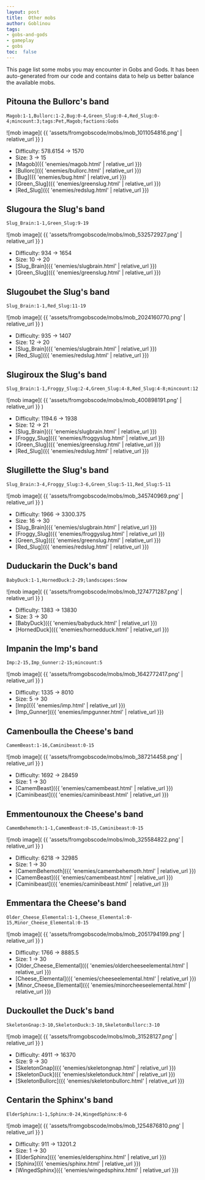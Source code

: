 ```yaml
---
layout: post
title:  Other mobs
author: Goblinou
tags:
- gobs-and-gods
- gameplay
- gobs
toc:  false
---
```




This page list some mobs you may encounter in Gobs and Gods. It has been auto-generated from our code and contains data to help us better balance the available mobs. 

## Pitouna the Bullorc's band
```
Magob:1-1,Bullorc:1-2,Bug:0-4,Green_Slug:0-4,Red_Slug:0-4;mincount:3;tags:Pet,Magob;factions:Gobs
```
![mob image]( {{ 'assets/fromgobscode/mobs/mob_1011054816.png' | relative_url }} )
- Difficulty: 578.6154 -> 1570
- Size: 3 -> 15
- [Magob]({{ 'enemies/magob.html' | relative_url }})
- [Bullorc]({{ 'enemies/bullorc.html' | relative_url }})
- [Bug]({{ 'enemies/bug.html' | relative_url }})
- [Green_Slug]({{ 'enemies/greenslug.html' | relative_url }})
- [Red_Slug]({{ 'enemies/redslug.html' | relative_url }})


## Slugoura the Slug's band
```
Slug_Brain:1-1,Green_Slug:9-19
```
![mob image]( {{ 'assets/fromgobscode/mobs/mob_532572927.png' | relative_url }} )
- Difficulty: 934 -> 1654
- Size: 10 -> 20
- [Slug_Brain]({{ 'enemies/slugbrain.html' | relative_url }})
- [Green_Slug]({{ 'enemies/greenslug.html' | relative_url }})


## Slugoubet the Slug's band
```
Slug_Brain:1-1,Red_Slug:11-19
```
![mob image]( {{ 'assets/fromgobscode/mobs/mob_2024160770.png' | relative_url }} )
- Difficulty: 935 -> 1407
- Size: 12 -> 20
- [Slug_Brain]({{ 'enemies/slugbrain.html' | relative_url }})
- [Red_Slug]({{ 'enemies/redslug.html' | relative_url }})


## Slugiroux the Slug's band
```
Slug_Brain:1-1,Froggy_Slug:2-4,Green_Slug:4-8,Red_Slug:4-8;mincount:12
```
![mob image]( {{ 'assets/fromgobscode/mobs/mob_400898191.png' | relative_url }} )
- Difficulty: 1194.6 -> 1938
- Size: 12 -> 21
- [Slug_Brain]({{ 'enemies/slugbrain.html' | relative_url }})
- [Froggy_Slug]({{ 'enemies/froggyslug.html' | relative_url }})
- [Green_Slug]({{ 'enemies/greenslug.html' | relative_url }})
- [Red_Slug]({{ 'enemies/redslug.html' | relative_url }})


## Slugillette the Slug's band
```
Slug_Brain:3-4,Froggy_Slug:3-6,Green_Slug:5-11,Red_Slug:5-11
```
![mob image]( {{ 'assets/fromgobscode/mobs/mob_345740969.png' | relative_url }} )
- Difficulty: 1966 -> 3300.375
- Size: 16 -> 30
- [Slug_Brain]({{ 'enemies/slugbrain.html' | relative_url }})
- [Froggy_Slug]({{ 'enemies/froggyslug.html' | relative_url }})
- [Green_Slug]({{ 'enemies/greenslug.html' | relative_url }})
- [Red_Slug]({{ 'enemies/redslug.html' | relative_url }})


## Duduckarin the Duck's band
```
BabyDuck:1-1,HornedDuck:2-29;landscapes:Snow
```
![mob image]( {{ 'assets/fromgobscode/mobs/mob_1274771287.png' | relative_url }} )
- Difficulty: 1383 -> 13830
- Size: 3 -> 30
- [BabyDuck]({{ 'enemies/babyduck.html' | relative_url }})
- [HornedDuck]({{ 'enemies/hornedduck.html' | relative_url }})


## Impanin the Imp's band
```
Imp:2-15,Imp_Gunner:2-15;mincount:5
```
![mob image]( {{ 'assets/fromgobscode/mobs/mob_1642772417.png' | relative_url }} )
- Difficulty: 1335 -> 8010
- Size: 5 -> 30
- [Imp]({{ 'enemies/imp.html' | relative_url }})
- [Imp_Gunner]({{ 'enemies/impgunner.html' | relative_url }})


## Camenboulla the Cheese's band
```
CamemBeast:1-16,Caminibeast:0-15
```
![mob image]( {{ 'assets/fromgobscode/mobs/mob_387214458.png' | relative_url }} )
- Difficulty: 1692 -> 28459
- Size: 1 -> 30
- [CamemBeast]({{ 'enemies/camembeast.html' | relative_url }})
- [Caminibeast]({{ 'enemies/caminibeast.html' | relative_url }})


## Emmentounoux the Cheese's band
```
CamemBehemoth:1-1,CamemBeast:0-15,Caminibeast:0-15
```
![mob image]( {{ 'assets/fromgobscode/mobs/mob_325584822.png' | relative_url }} )
- Difficulty: 6218 -> 32985
- Size: 1 -> 30
- [CamemBehemoth]({{ 'enemies/camembehemoth.html' | relative_url }})
- [CamemBeast]({{ 'enemies/camembeast.html' | relative_url }})
- [Caminibeast]({{ 'enemies/caminibeast.html' | relative_url }})


## Emmentara the Cheese's band
```
Older_Cheese_Elemental:1-1,Cheese_Elemental:0-15,Minor_Cheese_Elemental:0-15
```
![mob image]( {{ 'assets/fromgobscode/mobs/mob_2051794199.png' | relative_url }} )
- Difficulty: 1766 -> 8885.5
- Size: 1 -> 30
- [Older_Cheese_Elemental]({{ 'enemies/oldercheeseelemental.html' | relative_url }})
- [Cheese_Elemental]({{ 'enemies/cheeseelemental.html' | relative_url }})
- [Minor_Cheese_Elemental]({{ 'enemies/minorcheeseelemental.html' | relative_url }})


## Duckoullet the Duck's band
```
SkeletonGnap:3-10,SkeletonDuck:3-10,SkeletonBullorc:3-10
```
![mob image]( {{ 'assets/fromgobscode/mobs/mob_31528127.png' | relative_url }} )
- Difficulty: 4911 -> 16370
- Size: 9 -> 30
- [SkeletonGnap]({{ 'enemies/skeletongnap.html' | relative_url }})
- [SkeletonDuck]({{ 'enemies/skeletonduck.html' | relative_url }})
- [SkeletonBullorc]({{ 'enemies/skeletonbullorc.html' | relative_url }})


## Centarin the Sphinx's band
```
ElderSphinx:1-1,Sphinx:0-24,WingedSphinx:0-6
```
![mob image]( {{ 'assets/fromgobscode/mobs/mob_1254876810.png' | relative_url }} )
- Difficulty: 911 -> 13201.2
- Size: 1 -> 30
- [ElderSphinx]({{ 'enemies/eldersphinx.html' | relative_url }})
- [Sphinx]({{ 'enemies/sphinx.html' | relative_url }})
- [WingedSphinx]({{ 'enemies/wingedsphinx.html' | relative_url }})


